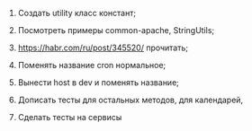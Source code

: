 1. Создать utility класс констант;
2. Посмотреть примеры common-apache, StringUtils;
3. https://habr.com/ru/post/345520/ прочитать;
4. Поменять название cron нормальное;
5. Вынести host в dev и поменять название;
6. Дописать тесты для остальных методов, для календарей,


7. Сделать тесты на сервисы